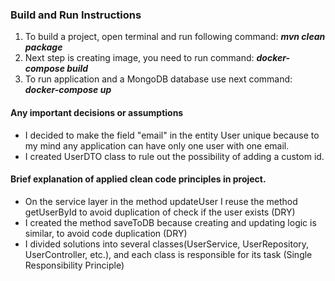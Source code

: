 ### Build and Run Instructions
1) To build a project, open terminal and run following command: ***mvn clean package***
2) Next step is creating image, you need to run command: ***docker-compose build***
3) To run application and a MongoDB database use next command: ***docker-compose up***


#### Any important decisions or assumptions
- I decided to make the field "email" in the entity User unique because to my mind any application can have only one user with one email.
- I created UserDTO class to rule out the possibility of adding a custom id.

#### Brief explanation of applied clean code principles in project.

- On the service layer in the method updateUser I reuse the method getUserById to avoid duplication of check if the user exists (DRY)
- I created the method saveToDB because creating and updating logic is similar, to avoid code duplication (DRY)
- I divided solutions into several classes(UserService, UserRepository, UserController, etc.), and each class is responsible for its task (Single Responsibility Principle)
